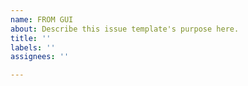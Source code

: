```yaml
---
name: FROM GUI
about: Describe this issue template's purpose here.
title: ''
labels: ''
assignees: ''

---
```



